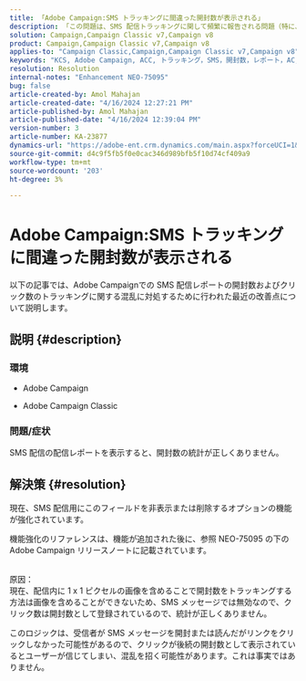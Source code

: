 ```yaml
---
title: 「Adobe Campaign:SMS トラッキングに間違った開封数が表示される」
description: 「この問題は、SMS 配信トラッキングに関して頻繁に報告される問題（特に、配信レポート内の誤った開封数）を文書化しています。」
solution: Campaign,Campaign Classic v7,Campaign v8
product: Campaign,Campaign Classic v7,Campaign v8
applies-to: "Campaign Classic,Campaign,Campaign Classic v7,Campaign v8"
keywords: "KCS, Adobe Campaign, ACC, トラッキング，SMS，開封数，レポート，AC, Adobe Campaign Classic, FAQ"
resolution: Resolution
internal-notes: "Enhancement NEO-75095"
bug: false
article-created-by: Amol Mahajan
article-created-date: "4/16/2024 12:27:21 PM"
article-published-by: Amol Mahajan
article-published-date: "4/16/2024 12:39:04 PM"
version-number: 3
article-number: KA-23877
dynamics-url: "https://adobe-ent.crm.dynamics.com/main.aspx?forceUCI=1&pagetype=entityrecord&etn=knowledgearticle&id=d3c5cca7-ecfb-ee11-a1fe-6045bd04ed02"
source-git-commit: d4c9f5fb5f0e0cac346d989bfb5f10d74cf409a9
workflow-type: tm+mt
source-wordcount: '203'
ht-degree: 3%

---
```


# Adobe Campaign:SMS トラッキングに間違った開封数が表示される


以下の記事では、Adobe Campaignでの SMS 配信レポートの開封数およびクリック数のトラッキングに関する混乱に対処するために行われた最近の改善点について説明します。

## 説明 {#description}


### 環境

- Adobe Campaign


- Adobe Campaign Classic




### 問題/症状

SMS 配信の配信レポートを表示すると、開封数の統計が正しくありません。


## 解決策 {#resolution}


現在、SMS 配信用にこのフィールドを非表示または削除するオプションの機能が強化されています。

機能強化のリファレンスは、機能が追加された後に、参照 NEO-75095 の下のAdobe Campaign リリースノートに記載されています。


<br>原因：<br>
現在、配信内に 1 x 1 ピクセルの画像を含めることで開封数をトラッキングする方法は画像を含めることができないため、SMS メッセージでは無効なので、クリック数は開封数として登録されているので、統計が正しくありません。

このロジックは、受信者が SMS メッセージを開封または読んだがリンクをクリックしなかった可能性があるので、クリックが後続の開封数として表示されているとユーザーが信じてしまい、混乱を招く可能性があります。これは事実ではありません。
